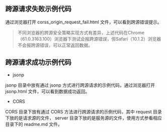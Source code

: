## 跨源请求失败示例代码

通过浏览器打开 corss_origin_request_fail.html 文件，可以看到跨源错误提示。

> 不同浏览器的跨源安全策略实现方式有差异，上述代码在Chrome（61.0.3163.100）浏览器下测试会报跨源错误，但Safari（10.1.2）浏览器不会报跨源错误，可以正常返回数据。

## 跨源请求成功示例代码

- jsonp

jsonp 目录中放有通过 jsonp 方式进行跨源请求的示例代码，通过浏览器打开 jsonp.html 文件，可以看到数据成功返回。

- CORS

CORS 目录下放有通过 CORS 方法进行跨源请求的示例代码，其中 request 目录下放的是请求源的文件， server 目录下放的是服务源的文件，使用方式参看相应目录下的 readme.md 文件。
